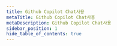 ```yaml
---
title: Github Copilot Chat사용
metaTitle: Github Copilot Chat사용
metaDescription: Github Copilot Chat사용
sidebar_position: 1
hide_table_of_contents: true
---
```

